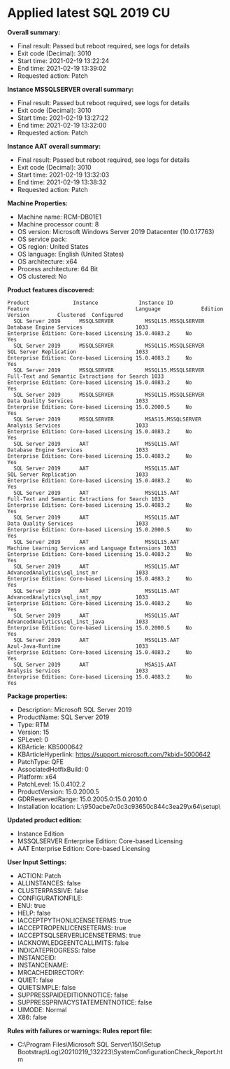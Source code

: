 # Applied latest SQL 2019 CU

**Overall summary:**
-   Final result:                  Passed but reboot required, see logs for details
-   Exit code (Decimal):           3010
-   Start time:                    2021-02-19 13:22:24
-   End time:                      2021-02-19 13:39:02
-   Requested action:              Patch

**Instance MSSQLSERVER overall summary:**
-   Final result:                  Passed but reboot required, see logs for details
-   Exit code (Decimal):           3010
-   Start time:                    2021-02-19 13:27:22
-   End time:                      2021-02-19 13:32:00
-   Requested action:              Patch

**Instance AAT overall summary:**
-   Final result:                  Passed but reboot required, see logs for details
-   Exit code (Decimal):           3010
-   Start time:                    2021-02-19 13:32:03
-   End time:                      2021-02-19 13:38:32
-   Requested action:              Patch

**Machine Properties:**
-   Machine name:                  RCM-DB01E1
-   Machine processor count:       8
-   OS version:                    Microsoft Windows Server 2019 Datacenter (10.0.17763)
-   OS service pack:               
-   OS region:                     United States
-   OS language:                   English (United States)
-   OS architecture:               x64
-   Process architecture:          64 Bit
-   OS clustered:                  No

**Product features discovered:**
  
```
Product              Instance             Instance ID                    Feature                                  Language             Edition              Version         Clustered  Configured
  SQL Server 2019      MSSQLSERVER          MSSQL15.MSSQLSERVER            Database Engine Services                 1033                 Enterprise Edition: Core-based Licensing 15.0.4083.2     No         Yes       
  SQL Server 2019      MSSQLSERVER          MSSQL15.MSSQLSERVER            SQL Server Replication                   1033                 Enterprise Edition: Core-based Licensing 15.0.4083.2     No         Yes       
  SQL Server 2019      MSSQLSERVER          MSSQL15.MSSQLSERVER            Full-Text and Semantic Extractions for Search 1033                 Enterprise Edition: Core-based Licensing 15.0.4083.2     No         Yes       
  SQL Server 2019      MSSQLSERVER          MSSQL15.MSSQLSERVER            Data Quality Services                    1033                 Enterprise Edition: Core-based Licensing 15.0.2000.5     No         Yes       
  SQL Server 2019      MSSQLSERVER          MSAS15.MSSQLSERVER             Analysis Services                        1033                 Enterprise Edition: Core-based Licensing 15.0.4083.2     No         Yes       
  SQL Server 2019      AAT                  MSSQL15.AAT                    Database Engine Services                 1033                 Enterprise Edition: Core-based Licensing 15.0.4083.2     No         Yes       
  SQL Server 2019      AAT                  MSSQL15.AAT                    SQL Server Replication                   1033                 Enterprise Edition: Core-based Licensing 15.0.4083.2     No         Yes       
  SQL Server 2019      AAT                  MSSQL15.AAT                    Full-Text and Semantic Extractions for Search 1033                 Enterprise Edition: Core-based Licensing 15.0.4083.2     No         Yes       
  SQL Server 2019      AAT                  MSSQL15.AAT                    Data Quality Services                    1033                 Enterprise Edition: Core-based Licensing 15.0.2000.5     No         Yes       
  SQL Server 2019      AAT                  MSSQL15.AAT                    Machine Learning Services and Language Extensions 1033                 Enterprise Edition: Core-based Licensing 15.0.4083.2     No         Yes       
  SQL Server 2019      AAT                  MSSQL15.AAT                    AdvancedAnalytics\sql_inst_mr            1033                 Enterprise Edition: Core-based Licensing 15.0.4083.2     No         Yes       
  SQL Server 2019      AAT                  MSSQL15.AAT                    AdvancedAnalytics\sql_inst_mpy           1033                 Enterprise Edition: Core-based Licensing 15.0.4083.2     No         Yes       
  SQL Server 2019      AAT                  MSSQL15.AAT                    AdvancedAnalytics\sql_inst_java          1033                 Enterprise Edition: Core-based Licensing 15.0.2000.5     No         Yes       
  SQL Server 2019      AAT                  MSSQL15.AAT                    Azul-Java-Runtime                        1033                 Enterprise Edition: Core-based Licensing 15.0.4083.2     No         Yes       
  SQL Server 2019      AAT                  MSAS15.AAT                     Analysis Services                        1033                 Enterprise Edition: Core-based Licensing 15.0.4083.2     No         Yes
```

**Package properties:**
-   Description:                   Microsoft SQL Server 2019 
-   ProductName:                   SQL Server 2019
-   Type:                          RTM
-   Version:                       15
-   SPLevel:                       0
-   KBArticle:                     KB5000642
-   KBArticleHyperlink:            https://support.microsoft.com/?kbid=5000642
-   PatchType:                     QFE
-   AssociatedHotfixBuild:         0
-   Platform:                      x64
-   PatchLevel:                    15.0.4102.2
-   ProductVersion:                15.0.2000.5
-   GDRReservedRange:              15.0.2005.0:15.0.2010.0
-   Installation location:         L:\950acbe7c0c3c93650c844c3ea29\x64\setup\

**Updated product edition:**
-   Instance             Edition             
-   MSSQLSERVER          Enterprise Edition: Core-based Licensing
-   AAT                  Enterprise Edition: Core-based Licensing

**User Input Settings:**
-   ACTION:                        Patch
-   ALLINSTANCES:                  false
-   CLUSTERPASSIVE:                false
-   CONFIGURATIONFILE:             
-   ENU:                           true
-   HELP:                          false
-   IACCEPTPYTHONLICENSETERMS:     true
-   IACCEPTROPENLICENSETERMS:      true
-   IACCEPTSQLSERVERLICENSETERMS:  true
-   IACKNOWLEDGEENTCALLIMITS:      false
-   INDICATEPROGRESS:              false
-   INSTANCEID:                    <empty>
-   INSTANCENAME:                  <empty>
-   MRCACHEDIRECTORY:              
-   QUIET:                         false
-   QUIETSIMPLE:                   false
-   SUPPRESSPAIDEDITIONNOTICE:     false
-   SUPPRESSPRIVACYSTATEMENTNOTICE: false
-   UIMODE:                        Normal
-   X86:                           false

**Rules with failures or warnings:
Rules report file:**
- C:\Program Files\Microsoft SQL Server\150\Setup Bootstrap\Log\20210219_132223\SystemConfigurationCheck_Report.htm
